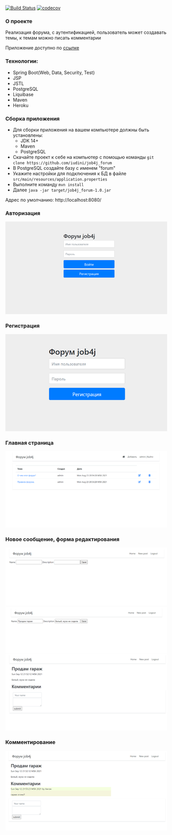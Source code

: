 [![Build Status](https://app.travis-ci.com/iudini/job4j_forum.svg?branch=master)](https://app.travis-ci.com/iudini/job4j_forum)
[![codecov](https://codecov.io/gh/iudini/job4j_forum/branch/master/graph/badge.svg?token=YTN4OVX34A)](https://codecov.io/gh/iudini/job4j_forum)

### О проекте

Реализация форума, с аутентификацией, пользователь может создавать темы, к темам можно писать комментарии

Приложение доступно по [ссылке](https://aqueous-atoll-93246.herokuapp.com/)

### Технологии:

- Spring Boot(Web, Data, Security, Test)
- JSP
- JSTL
- PostgreSQL
- Liquibase
- Maven
- Heroku

### Сборка приложения
- Для сборки приложения на вашем компьютере должны быть установлены:
    - JDK 14+
    - Maven
    - PostgreSQL
- Скачайте проект к себе на компьютер с помощью команды `git clone https://github.com/iudini/job4j_forum`
- В PostgreSQL создайте базу с именем "forum"
- Укажите настройки для подключения к БД в файле `src/main/resources/application.properties`
- Выполните команду `mvn install`
- Далее `java -jar target/job4j_forum-1.0.jar`

Адрес по умолчанию: http://localhost:8080/

### Авторизация
![авторизация](image/1.png)

### Регистрация
![регистрация](image/2.png)

### Главная страница
![главная](image/3.png)

### Новое сообщение, форма редактирования
![новая](image/4.png)
![редактирование](image/5.png)
![вид](image/6.png)

### Комментирование
![коммент](image/7.png)

